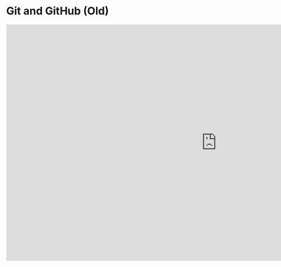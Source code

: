 # Git and GitHub (Old)

<iframe width="1120" height="630"
src="https://www.youtube.com/embed/l0mPXmdRQ7s" frameborder="0"
allow="accelerometer; autoplay; encrypted-media; gyroscope;
picture-in-picture" allowfullscreen></iframe> 
